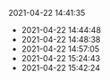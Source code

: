 2021-04-22 14:41:35
* 2021-04-22 14:44:48
* 2021-04-22 14:48:38
* 2021-04-22 14:57:05
* 2021-04-22 15:24:43
* 2021-04-22 15:42:24